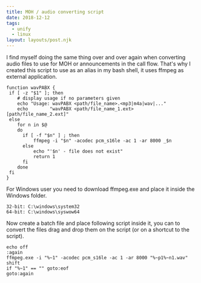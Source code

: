```yaml
---
title: MOH / audio converting script
date: 2018-12-12
tags:
  - unify
  - linux
layout: layouts/post.njk
---
```

I find myself doing the same thing over and over again when converting audio files to use for MOH or announcements in the call flow.
That's why I created this script to use as an alias in my bash shell, it uses ffmpeg as external application.

``` js/2/4
function wavPABX {
 if [ -z "$1" ]; then
    # display usage if no parameters given
    echo "Usage: wavPABX <path/file_name>.<mp3|m4a|wav|..."
    echo        "wavPABX <path/file_name_1.ext> [path/file_name_2.ext]"
 else
    for n in $@
    do
      if [ -f "$n" ] ; then
          ffmpeg -i "$n" -acodec pcm_s16le -ac 1 -ar 8000 _$n
      else
          echo "'$n' - file does not exist"
          return 1
      fi
    done
 fi
}
```

For Windows user you need to download ffmpeg.exe and place it inside the Windows folder.
``` js/2/4
32-bit: C:\windows\system32
64-bit: C:\windows\syswow64
```
Now create a batch file and place following script inside it, you can to convert the files drag and drop them on the script (or on a shortcut to the script).
``` js/2/4
echo off
:again
ffmpeg.exe -i "%~1" -acodec pcm_s16le -ac 1 -ar 8000 "%~p1%~n1.wav"
shift
if "%~1" == "" goto:eof
goto:again
```
